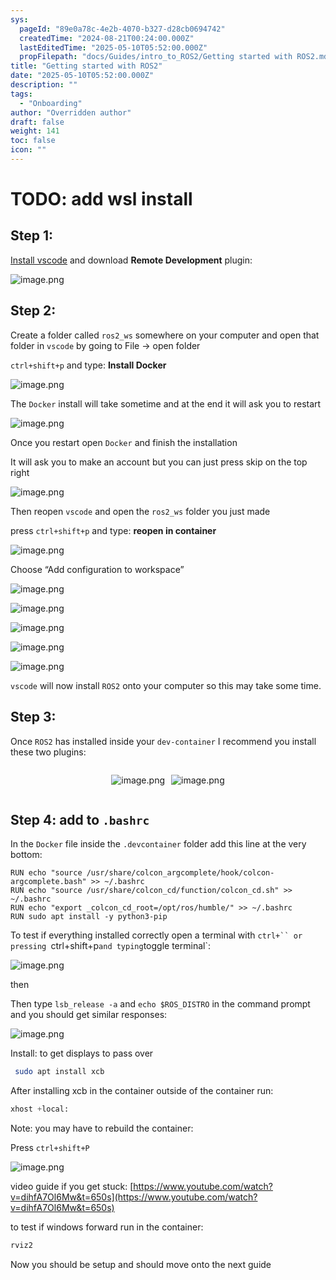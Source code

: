 ```yaml
---
sys:
  pageId: "89e0a78c-4e2b-4070-b327-d28cb0694742"
  createdTime: "2024-08-21T00:24:00.000Z"
  lastEditedTime: "2025-05-10T05:52:00.000Z"
  propFilepath: "docs/Guides/intro_to_ROS2/Getting started with ROS2.md"
title: "Getting started with ROS2"
date: "2025-05-10T05:52:00.000Z"
description: ""
tags:
  - "Onboarding"
author: "Overridden author"
draft: false
weight: 141
toc: false
icon: ""
---
```


# TODO: add wsl install

## Step 1:

[Install vscode](https://code.visualstudio.com/download) and download **Remote Development** plugin:

![image.png](https://prod-files-secure.s3.us-west-2.amazonaws.com/d518164a-d88e-44d1-a4ee-3adb3bd8bce0/efb52993-1881-4a40-b95e-6f020334f022/image.png?X-Amz-Algorithm=AWS4-HMAC-SHA256&X-Amz-Content-Sha256=UNSIGNED-PAYLOAD&X-Amz-Credential=ASIAZI2LB4662SDAC332%2F20250720%2Fus-west-2%2Fs3%2Faws4_request&X-Amz-Date=20250720T132320Z&X-Amz-Expires=3600&X-Amz-Security-Token=IQoJb3JpZ2luX2VjEKX%2F%2F%2F%2F%2F%2F%2F%2F%2F%2FwEaCXVzLXdlc3QtMiJIMEYCIQCFwXc6mxLYQDqNWLtDe%2F40yYzUJaZgwTHBEjyu7FGMAwIhANWiTnXBIN3aMz1vDjrdui3BvZw0OOu8pp0BUb0xlKWpKogECL7%2F%2F%2F%2F%2F%2F%2F%2F%2F%2FwEQABoMNjM3NDIzMTgzODA1IgyegqVOuEva%2FlKugEkq3ANPdtsHXpgBBWILD%2BZMzt5CR%2BRx7XaRisAuXsk19lSZXUZteI9QhRD1TXV1C770MLmQI4fZa8bj%2FdIXAwlDT%2BYHV%2BQA4Scfuh9gMTI25xWP3NMsj3bjbIQT7ZaX1RodkELtLppLfErmLCeDWbjQk37BAOn7h2eCHGLJXCbR%2BeHCkokppIR4xAZLvhYTuK4pamZqJqmlipLHj3SjI6cf4461DiU%2FckBgj3oNFi1B0GX7sDVQjp61e8%2BbI8VqZz7HcA2IK7RMB6QDlLH7P6uyeCw0QV4eEDjdEoEteKhL03iEO%2BW8lpojkqZ3yZ6DmVXp20FxBYZTYSwY%2Bo3ox7tuBZdM3Ct5%2B2VFgmfNgMAfSR3mM%2BMNQKjZKsY2BpatPFYdPjbB5w1M7HnyGxg54g05KoMjz7jrebo1iAdpS4rXA1Fc0jeirr%2B4QoBDCyCSH8mZEWameMhICe%2ByYS%2FqPn00HSMFaiPE84m6GtEhXvs2Mbu3FFgELVOTYEPaVLCNqMIdwnRJ1qom%2BB17Wjp0WEfRwzxMeXhn1tZiIFL7jpuOFWfxROiGQSrVdS29WwT04w3LVIIC9T1dGxho2hZLd2uZ9LIWS4DhUoq%2BIM98EzKZiGYJLubRbAlV8kuDctvdGDCz1PPDBjqkAY8KV8PkY2G6ol1E7%2FQ6XHINMxPk45amedNRTzx56RVo80cMhgv7dcEEFJbVwadWPCF6est30ChgaK77Pi5REtZTGB%2BU4Sn1pU6t9CXInWxYEtzwaZJzDg48nKSooBXbHIBF7hojn%2FffSnX%2FcuAqomdZet%2B5vUiQRMAzP7Ef9j2CyHHXHzbqn8DPAEBrIqXwClmidHVJfVpeTyWZjJI%2BKCwNTWyi&X-Amz-Signature=0b78c83cf6367d2ceeb5a57774fd8048586ccd874d20d73b25308b04a542785c&X-Amz-SignedHeaders=host&x-amz-checksum-mode=ENABLED&x-id=GetObject)

## Step 2:

Create a folder called `ros2_ws` somewhere on your computer and open that folder in `vscode` by going to File → open folder 

`ctrl+shift+p` and type: **Install Docker**

![image.png](https://prod-files-secure.s3.us-west-2.amazonaws.com/d518164a-d88e-44d1-a4ee-3adb3bd8bce0/2269dc0e-1cd5-47ff-bceb-c04ad9b2eab0/image.png?X-Amz-Algorithm=AWS4-HMAC-SHA256&X-Amz-Content-Sha256=UNSIGNED-PAYLOAD&X-Amz-Credential=ASIAZI2LB4662SDAC332%2F20250720%2Fus-west-2%2Fs3%2Faws4_request&X-Amz-Date=20250720T132320Z&X-Amz-Expires=3600&X-Amz-Security-Token=IQoJb3JpZ2luX2VjEKX%2F%2F%2F%2F%2F%2F%2F%2F%2F%2FwEaCXVzLXdlc3QtMiJIMEYCIQCFwXc6mxLYQDqNWLtDe%2F40yYzUJaZgwTHBEjyu7FGMAwIhANWiTnXBIN3aMz1vDjrdui3BvZw0OOu8pp0BUb0xlKWpKogECL7%2F%2F%2F%2F%2F%2F%2F%2F%2F%2FwEQABoMNjM3NDIzMTgzODA1IgyegqVOuEva%2FlKugEkq3ANPdtsHXpgBBWILD%2BZMzt5CR%2BRx7XaRisAuXsk19lSZXUZteI9QhRD1TXV1C770MLmQI4fZa8bj%2FdIXAwlDT%2BYHV%2BQA4Scfuh9gMTI25xWP3NMsj3bjbIQT7ZaX1RodkELtLppLfErmLCeDWbjQk37BAOn7h2eCHGLJXCbR%2BeHCkokppIR4xAZLvhYTuK4pamZqJqmlipLHj3SjI6cf4461DiU%2FckBgj3oNFi1B0GX7sDVQjp61e8%2BbI8VqZz7HcA2IK7RMB6QDlLH7P6uyeCw0QV4eEDjdEoEteKhL03iEO%2BW8lpojkqZ3yZ6DmVXp20FxBYZTYSwY%2Bo3ox7tuBZdM3Ct5%2B2VFgmfNgMAfSR3mM%2BMNQKjZKsY2BpatPFYdPjbB5w1M7HnyGxg54g05KoMjz7jrebo1iAdpS4rXA1Fc0jeirr%2B4QoBDCyCSH8mZEWameMhICe%2ByYS%2FqPn00HSMFaiPE84m6GtEhXvs2Mbu3FFgELVOTYEPaVLCNqMIdwnRJ1qom%2BB17Wjp0WEfRwzxMeXhn1tZiIFL7jpuOFWfxROiGQSrVdS29WwT04w3LVIIC9T1dGxho2hZLd2uZ9LIWS4DhUoq%2BIM98EzKZiGYJLubRbAlV8kuDctvdGDCz1PPDBjqkAY8KV8PkY2G6ol1E7%2FQ6XHINMxPk45amedNRTzx56RVo80cMhgv7dcEEFJbVwadWPCF6est30ChgaK77Pi5REtZTGB%2BU4Sn1pU6t9CXInWxYEtzwaZJzDg48nKSooBXbHIBF7hojn%2FffSnX%2FcuAqomdZet%2B5vUiQRMAzP7Ef9j2CyHHXHzbqn8DPAEBrIqXwClmidHVJfVpeTyWZjJI%2BKCwNTWyi&X-Amz-Signature=a37439afbdbc6bfe7b283dfcc7e26cc920233e8c2a3831737de1cdf62b68e4d0&X-Amz-SignedHeaders=host&x-amz-checksum-mode=ENABLED&x-id=GetObject)

The `Docker` install will take sometime and at the end it will ask you to restart

![image.png](https://prod-files-secure.s3.us-west-2.amazonaws.com/d518164a-d88e-44d1-a4ee-3adb3bd8bce0/ed233f78-be33-4b1f-b89c-9c346c0e961e/image.png?X-Amz-Algorithm=AWS4-HMAC-SHA256&X-Amz-Content-Sha256=UNSIGNED-PAYLOAD&X-Amz-Credential=ASIAZI2LB4662SDAC332%2F20250720%2Fus-west-2%2Fs3%2Faws4_request&X-Amz-Date=20250720T132320Z&X-Amz-Expires=3600&X-Amz-Security-Token=IQoJb3JpZ2luX2VjEKX%2F%2F%2F%2F%2F%2F%2F%2F%2F%2FwEaCXVzLXdlc3QtMiJIMEYCIQCFwXc6mxLYQDqNWLtDe%2F40yYzUJaZgwTHBEjyu7FGMAwIhANWiTnXBIN3aMz1vDjrdui3BvZw0OOu8pp0BUb0xlKWpKogECL7%2F%2F%2F%2F%2F%2F%2F%2F%2F%2FwEQABoMNjM3NDIzMTgzODA1IgyegqVOuEva%2FlKugEkq3ANPdtsHXpgBBWILD%2BZMzt5CR%2BRx7XaRisAuXsk19lSZXUZteI9QhRD1TXV1C770MLmQI4fZa8bj%2FdIXAwlDT%2BYHV%2BQA4Scfuh9gMTI25xWP3NMsj3bjbIQT7ZaX1RodkELtLppLfErmLCeDWbjQk37BAOn7h2eCHGLJXCbR%2BeHCkokppIR4xAZLvhYTuK4pamZqJqmlipLHj3SjI6cf4461DiU%2FckBgj3oNFi1B0GX7sDVQjp61e8%2BbI8VqZz7HcA2IK7RMB6QDlLH7P6uyeCw0QV4eEDjdEoEteKhL03iEO%2BW8lpojkqZ3yZ6DmVXp20FxBYZTYSwY%2Bo3ox7tuBZdM3Ct5%2B2VFgmfNgMAfSR3mM%2BMNQKjZKsY2BpatPFYdPjbB5w1M7HnyGxg54g05KoMjz7jrebo1iAdpS4rXA1Fc0jeirr%2B4QoBDCyCSH8mZEWameMhICe%2ByYS%2FqPn00HSMFaiPE84m6GtEhXvs2Mbu3FFgELVOTYEPaVLCNqMIdwnRJ1qom%2BB17Wjp0WEfRwzxMeXhn1tZiIFL7jpuOFWfxROiGQSrVdS29WwT04w3LVIIC9T1dGxho2hZLd2uZ9LIWS4DhUoq%2BIM98EzKZiGYJLubRbAlV8kuDctvdGDCz1PPDBjqkAY8KV8PkY2G6ol1E7%2FQ6XHINMxPk45amedNRTzx56RVo80cMhgv7dcEEFJbVwadWPCF6est30ChgaK77Pi5REtZTGB%2BU4Sn1pU6t9CXInWxYEtzwaZJzDg48nKSooBXbHIBF7hojn%2FffSnX%2FcuAqomdZet%2B5vUiQRMAzP7Ef9j2CyHHXHzbqn8DPAEBrIqXwClmidHVJfVpeTyWZjJI%2BKCwNTWyi&X-Amz-Signature=7290b0dd1a1e54cccb3b3ab0d4ab26f31bca3428329480334f1cfbc7836f732e&X-Amz-SignedHeaders=host&x-amz-checksum-mode=ENABLED&x-id=GetObject)

Once you restart open `Docker` and finish the installation

It will ask you to make an account but you can just press skip on the top right

![image.png](https://prod-files-secure.s3.us-west-2.amazonaws.com/d518164a-d88e-44d1-a4ee-3adb3bd8bce0/21010ad9-1659-4fd9-9f59-9932a09b2a3d/image.png?X-Amz-Algorithm=AWS4-HMAC-SHA256&X-Amz-Content-Sha256=UNSIGNED-PAYLOAD&X-Amz-Credential=ASIAZI2LB4662SDAC332%2F20250720%2Fus-west-2%2Fs3%2Faws4_request&X-Amz-Date=20250720T132320Z&X-Amz-Expires=3600&X-Amz-Security-Token=IQoJb3JpZ2luX2VjEKX%2F%2F%2F%2F%2F%2F%2F%2F%2F%2FwEaCXVzLXdlc3QtMiJIMEYCIQCFwXc6mxLYQDqNWLtDe%2F40yYzUJaZgwTHBEjyu7FGMAwIhANWiTnXBIN3aMz1vDjrdui3BvZw0OOu8pp0BUb0xlKWpKogECL7%2F%2F%2F%2F%2F%2F%2F%2F%2F%2FwEQABoMNjM3NDIzMTgzODA1IgyegqVOuEva%2FlKugEkq3ANPdtsHXpgBBWILD%2BZMzt5CR%2BRx7XaRisAuXsk19lSZXUZteI9QhRD1TXV1C770MLmQI4fZa8bj%2FdIXAwlDT%2BYHV%2BQA4Scfuh9gMTI25xWP3NMsj3bjbIQT7ZaX1RodkELtLppLfErmLCeDWbjQk37BAOn7h2eCHGLJXCbR%2BeHCkokppIR4xAZLvhYTuK4pamZqJqmlipLHj3SjI6cf4461DiU%2FckBgj3oNFi1B0GX7sDVQjp61e8%2BbI8VqZz7HcA2IK7RMB6QDlLH7P6uyeCw0QV4eEDjdEoEteKhL03iEO%2BW8lpojkqZ3yZ6DmVXp20FxBYZTYSwY%2Bo3ox7tuBZdM3Ct5%2B2VFgmfNgMAfSR3mM%2BMNQKjZKsY2BpatPFYdPjbB5w1M7HnyGxg54g05KoMjz7jrebo1iAdpS4rXA1Fc0jeirr%2B4QoBDCyCSH8mZEWameMhICe%2ByYS%2FqPn00HSMFaiPE84m6GtEhXvs2Mbu3FFgELVOTYEPaVLCNqMIdwnRJ1qom%2BB17Wjp0WEfRwzxMeXhn1tZiIFL7jpuOFWfxROiGQSrVdS29WwT04w3LVIIC9T1dGxho2hZLd2uZ9LIWS4DhUoq%2BIM98EzKZiGYJLubRbAlV8kuDctvdGDCz1PPDBjqkAY8KV8PkY2G6ol1E7%2FQ6XHINMxPk45amedNRTzx56RVo80cMhgv7dcEEFJbVwadWPCF6est30ChgaK77Pi5REtZTGB%2BU4Sn1pU6t9CXInWxYEtzwaZJzDg48nKSooBXbHIBF7hojn%2FffSnX%2FcuAqomdZet%2B5vUiQRMAzP7Ef9j2CyHHXHzbqn8DPAEBrIqXwClmidHVJfVpeTyWZjJI%2BKCwNTWyi&X-Amz-Signature=4eb257f8b2c9a91a1de4b99401d5f545edba8fce60c036dc2a93d39fc64846bc&X-Amz-SignedHeaders=host&x-amz-checksum-mode=ENABLED&x-id=GetObject)

Then reopen `vscode` and open the `ros2_ws` folder you just made

press `ctrl+shift+p` and type: **reopen in container**

![image.png](https://prod-files-secure.s3.us-west-2.amazonaws.com/d518164a-d88e-44d1-a4ee-3adb3bd8bce0/4e93b8c2-41ad-488c-8095-c74205196118/image.png?X-Amz-Algorithm=AWS4-HMAC-SHA256&X-Amz-Content-Sha256=UNSIGNED-PAYLOAD&X-Amz-Credential=ASIAZI2LB4662SDAC332%2F20250720%2Fus-west-2%2Fs3%2Faws4_request&X-Amz-Date=20250720T132320Z&X-Amz-Expires=3600&X-Amz-Security-Token=IQoJb3JpZ2luX2VjEKX%2F%2F%2F%2F%2F%2F%2F%2F%2F%2FwEaCXVzLXdlc3QtMiJIMEYCIQCFwXc6mxLYQDqNWLtDe%2F40yYzUJaZgwTHBEjyu7FGMAwIhANWiTnXBIN3aMz1vDjrdui3BvZw0OOu8pp0BUb0xlKWpKogECL7%2F%2F%2F%2F%2F%2F%2F%2F%2F%2FwEQABoMNjM3NDIzMTgzODA1IgyegqVOuEva%2FlKugEkq3ANPdtsHXpgBBWILD%2BZMzt5CR%2BRx7XaRisAuXsk19lSZXUZteI9QhRD1TXV1C770MLmQI4fZa8bj%2FdIXAwlDT%2BYHV%2BQA4Scfuh9gMTI25xWP3NMsj3bjbIQT7ZaX1RodkELtLppLfErmLCeDWbjQk37BAOn7h2eCHGLJXCbR%2BeHCkokppIR4xAZLvhYTuK4pamZqJqmlipLHj3SjI6cf4461DiU%2FckBgj3oNFi1B0GX7sDVQjp61e8%2BbI8VqZz7HcA2IK7RMB6QDlLH7P6uyeCw0QV4eEDjdEoEteKhL03iEO%2BW8lpojkqZ3yZ6DmVXp20FxBYZTYSwY%2Bo3ox7tuBZdM3Ct5%2B2VFgmfNgMAfSR3mM%2BMNQKjZKsY2BpatPFYdPjbB5w1M7HnyGxg54g05KoMjz7jrebo1iAdpS4rXA1Fc0jeirr%2B4QoBDCyCSH8mZEWameMhICe%2ByYS%2FqPn00HSMFaiPE84m6GtEhXvs2Mbu3FFgELVOTYEPaVLCNqMIdwnRJ1qom%2BB17Wjp0WEfRwzxMeXhn1tZiIFL7jpuOFWfxROiGQSrVdS29WwT04w3LVIIC9T1dGxho2hZLd2uZ9LIWS4DhUoq%2BIM98EzKZiGYJLubRbAlV8kuDctvdGDCz1PPDBjqkAY8KV8PkY2G6ol1E7%2FQ6XHINMxPk45amedNRTzx56RVo80cMhgv7dcEEFJbVwadWPCF6est30ChgaK77Pi5REtZTGB%2BU4Sn1pU6t9CXInWxYEtzwaZJzDg48nKSooBXbHIBF7hojn%2FffSnX%2FcuAqomdZet%2B5vUiQRMAzP7Ef9j2CyHHXHzbqn8DPAEBrIqXwClmidHVJfVpeTyWZjJI%2BKCwNTWyi&X-Amz-Signature=3ad94e7525377c946f5d41c5e52053768a84eb379a46e4877d18f31ddb3fc397&X-Amz-SignedHeaders=host&x-amz-checksum-mode=ENABLED&x-id=GetObject)

Choose “Add configuration to workspace”

![image.png](https://prod-files-secure.s3.us-west-2.amazonaws.com/d518164a-d88e-44d1-a4ee-3adb3bd8bce0/9560b282-5060-4989-ba37-97e7b2c22476/image.png?X-Amz-Algorithm=AWS4-HMAC-SHA256&X-Amz-Content-Sha256=UNSIGNED-PAYLOAD&X-Amz-Credential=ASIAZI2LB4662SDAC332%2F20250720%2Fus-west-2%2Fs3%2Faws4_request&X-Amz-Date=20250720T132320Z&X-Amz-Expires=3600&X-Amz-Security-Token=IQoJb3JpZ2luX2VjEKX%2F%2F%2F%2F%2F%2F%2F%2F%2F%2FwEaCXVzLXdlc3QtMiJIMEYCIQCFwXc6mxLYQDqNWLtDe%2F40yYzUJaZgwTHBEjyu7FGMAwIhANWiTnXBIN3aMz1vDjrdui3BvZw0OOu8pp0BUb0xlKWpKogECL7%2F%2F%2F%2F%2F%2F%2F%2F%2F%2FwEQABoMNjM3NDIzMTgzODA1IgyegqVOuEva%2FlKugEkq3ANPdtsHXpgBBWILD%2BZMzt5CR%2BRx7XaRisAuXsk19lSZXUZteI9QhRD1TXV1C770MLmQI4fZa8bj%2FdIXAwlDT%2BYHV%2BQA4Scfuh9gMTI25xWP3NMsj3bjbIQT7ZaX1RodkELtLppLfErmLCeDWbjQk37BAOn7h2eCHGLJXCbR%2BeHCkokppIR4xAZLvhYTuK4pamZqJqmlipLHj3SjI6cf4461DiU%2FckBgj3oNFi1B0GX7sDVQjp61e8%2BbI8VqZz7HcA2IK7RMB6QDlLH7P6uyeCw0QV4eEDjdEoEteKhL03iEO%2BW8lpojkqZ3yZ6DmVXp20FxBYZTYSwY%2Bo3ox7tuBZdM3Ct5%2B2VFgmfNgMAfSR3mM%2BMNQKjZKsY2BpatPFYdPjbB5w1M7HnyGxg54g05KoMjz7jrebo1iAdpS4rXA1Fc0jeirr%2B4QoBDCyCSH8mZEWameMhICe%2ByYS%2FqPn00HSMFaiPE84m6GtEhXvs2Mbu3FFgELVOTYEPaVLCNqMIdwnRJ1qom%2BB17Wjp0WEfRwzxMeXhn1tZiIFL7jpuOFWfxROiGQSrVdS29WwT04w3LVIIC9T1dGxho2hZLd2uZ9LIWS4DhUoq%2BIM98EzKZiGYJLubRbAlV8kuDctvdGDCz1PPDBjqkAY8KV8PkY2G6ol1E7%2FQ6XHINMxPk45amedNRTzx56RVo80cMhgv7dcEEFJbVwadWPCF6est30ChgaK77Pi5REtZTGB%2BU4Sn1pU6t9CXInWxYEtzwaZJzDg48nKSooBXbHIBF7hojn%2FffSnX%2FcuAqomdZet%2B5vUiQRMAzP7Ef9j2CyHHXHzbqn8DPAEBrIqXwClmidHVJfVpeTyWZjJI%2BKCwNTWyi&X-Amz-Signature=1678681df9f2f8443292527e604358d8fca9d40da819cf5ad9b4ac6afb97660a&X-Amz-SignedHeaders=host&x-amz-checksum-mode=ENABLED&x-id=GetObject)

![image.png](https://prod-files-secure.s3.us-west-2.amazonaws.com/d518164a-d88e-44d1-a4ee-3adb3bd8bce0/2ee63f81-886b-48e8-a553-dc6e5eac99e4/image.png?X-Amz-Algorithm=AWS4-HMAC-SHA256&X-Amz-Content-Sha256=UNSIGNED-PAYLOAD&X-Amz-Credential=ASIAZI2LB4662SDAC332%2F20250720%2Fus-west-2%2Fs3%2Faws4_request&X-Amz-Date=20250720T132320Z&X-Amz-Expires=3600&X-Amz-Security-Token=IQoJb3JpZ2luX2VjEKX%2F%2F%2F%2F%2F%2F%2F%2F%2F%2FwEaCXVzLXdlc3QtMiJIMEYCIQCFwXc6mxLYQDqNWLtDe%2F40yYzUJaZgwTHBEjyu7FGMAwIhANWiTnXBIN3aMz1vDjrdui3BvZw0OOu8pp0BUb0xlKWpKogECL7%2F%2F%2F%2F%2F%2F%2F%2F%2F%2FwEQABoMNjM3NDIzMTgzODA1IgyegqVOuEva%2FlKugEkq3ANPdtsHXpgBBWILD%2BZMzt5CR%2BRx7XaRisAuXsk19lSZXUZteI9QhRD1TXV1C770MLmQI4fZa8bj%2FdIXAwlDT%2BYHV%2BQA4Scfuh9gMTI25xWP3NMsj3bjbIQT7ZaX1RodkELtLppLfErmLCeDWbjQk37BAOn7h2eCHGLJXCbR%2BeHCkokppIR4xAZLvhYTuK4pamZqJqmlipLHj3SjI6cf4461DiU%2FckBgj3oNFi1B0GX7sDVQjp61e8%2BbI8VqZz7HcA2IK7RMB6QDlLH7P6uyeCw0QV4eEDjdEoEteKhL03iEO%2BW8lpojkqZ3yZ6DmVXp20FxBYZTYSwY%2Bo3ox7tuBZdM3Ct5%2B2VFgmfNgMAfSR3mM%2BMNQKjZKsY2BpatPFYdPjbB5w1M7HnyGxg54g05KoMjz7jrebo1iAdpS4rXA1Fc0jeirr%2B4QoBDCyCSH8mZEWameMhICe%2ByYS%2FqPn00HSMFaiPE84m6GtEhXvs2Mbu3FFgELVOTYEPaVLCNqMIdwnRJ1qom%2BB17Wjp0WEfRwzxMeXhn1tZiIFL7jpuOFWfxROiGQSrVdS29WwT04w3LVIIC9T1dGxho2hZLd2uZ9LIWS4DhUoq%2BIM98EzKZiGYJLubRbAlV8kuDctvdGDCz1PPDBjqkAY8KV8PkY2G6ol1E7%2FQ6XHINMxPk45amedNRTzx56RVo80cMhgv7dcEEFJbVwadWPCF6est30ChgaK77Pi5REtZTGB%2BU4Sn1pU6t9CXInWxYEtzwaZJzDg48nKSooBXbHIBF7hojn%2FffSnX%2FcuAqomdZet%2B5vUiQRMAzP7Ef9j2CyHHXHzbqn8DPAEBrIqXwClmidHVJfVpeTyWZjJI%2BKCwNTWyi&X-Amz-Signature=6ecf1fcc9f6e2fb5b3b926e9d7bb8628ad15ad1e5b5ae4aec4d718cdf090cd76&X-Amz-SignedHeaders=host&x-amz-checksum-mode=ENABLED&x-id=GetObject)

![image.png](https://prod-files-secure.s3.us-west-2.amazonaws.com/d518164a-d88e-44d1-a4ee-3adb3bd8bce0/ae1580b2-b048-407e-aed9-b584224a7a04/image.png?X-Amz-Algorithm=AWS4-HMAC-SHA256&X-Amz-Content-Sha256=UNSIGNED-PAYLOAD&X-Amz-Credential=ASIAZI2LB4662SDAC332%2F20250720%2Fus-west-2%2Fs3%2Faws4_request&X-Amz-Date=20250720T132320Z&X-Amz-Expires=3600&X-Amz-Security-Token=IQoJb3JpZ2luX2VjEKX%2F%2F%2F%2F%2F%2F%2F%2F%2F%2FwEaCXVzLXdlc3QtMiJIMEYCIQCFwXc6mxLYQDqNWLtDe%2F40yYzUJaZgwTHBEjyu7FGMAwIhANWiTnXBIN3aMz1vDjrdui3BvZw0OOu8pp0BUb0xlKWpKogECL7%2F%2F%2F%2F%2F%2F%2F%2F%2F%2FwEQABoMNjM3NDIzMTgzODA1IgyegqVOuEva%2FlKugEkq3ANPdtsHXpgBBWILD%2BZMzt5CR%2BRx7XaRisAuXsk19lSZXUZteI9QhRD1TXV1C770MLmQI4fZa8bj%2FdIXAwlDT%2BYHV%2BQA4Scfuh9gMTI25xWP3NMsj3bjbIQT7ZaX1RodkELtLppLfErmLCeDWbjQk37BAOn7h2eCHGLJXCbR%2BeHCkokppIR4xAZLvhYTuK4pamZqJqmlipLHj3SjI6cf4461DiU%2FckBgj3oNFi1B0GX7sDVQjp61e8%2BbI8VqZz7HcA2IK7RMB6QDlLH7P6uyeCw0QV4eEDjdEoEteKhL03iEO%2BW8lpojkqZ3yZ6DmVXp20FxBYZTYSwY%2Bo3ox7tuBZdM3Ct5%2B2VFgmfNgMAfSR3mM%2BMNQKjZKsY2BpatPFYdPjbB5w1M7HnyGxg54g05KoMjz7jrebo1iAdpS4rXA1Fc0jeirr%2B4QoBDCyCSH8mZEWameMhICe%2ByYS%2FqPn00HSMFaiPE84m6GtEhXvs2Mbu3FFgELVOTYEPaVLCNqMIdwnRJ1qom%2BB17Wjp0WEfRwzxMeXhn1tZiIFL7jpuOFWfxROiGQSrVdS29WwT04w3LVIIC9T1dGxho2hZLd2uZ9LIWS4DhUoq%2BIM98EzKZiGYJLubRbAlV8kuDctvdGDCz1PPDBjqkAY8KV8PkY2G6ol1E7%2FQ6XHINMxPk45amedNRTzx56RVo80cMhgv7dcEEFJbVwadWPCF6est30ChgaK77Pi5REtZTGB%2BU4Sn1pU6t9CXInWxYEtzwaZJzDg48nKSooBXbHIBF7hojn%2FffSnX%2FcuAqomdZet%2B5vUiQRMAzP7Ef9j2CyHHXHzbqn8DPAEBrIqXwClmidHVJfVpeTyWZjJI%2BKCwNTWyi&X-Amz-Signature=361ffd8a324f561319b07ef46a11b622ce6f29e604b14a12d73ba2533740fcec&X-Amz-SignedHeaders=host&x-amz-checksum-mode=ENABLED&x-id=GetObject)

![image.png](https://prod-files-secure.s3.us-west-2.amazonaws.com/d518164a-d88e-44d1-a4ee-3adb3bd8bce0/53255b28-f75e-430f-b9e3-c0ac8577e42b/image.png?X-Amz-Algorithm=AWS4-HMAC-SHA256&X-Amz-Content-Sha256=UNSIGNED-PAYLOAD&X-Amz-Credential=ASIAZI2LB4662SDAC332%2F20250720%2Fus-west-2%2Fs3%2Faws4_request&X-Amz-Date=20250720T132320Z&X-Amz-Expires=3600&X-Amz-Security-Token=IQoJb3JpZ2luX2VjEKX%2F%2F%2F%2F%2F%2F%2F%2F%2F%2FwEaCXVzLXdlc3QtMiJIMEYCIQCFwXc6mxLYQDqNWLtDe%2F40yYzUJaZgwTHBEjyu7FGMAwIhANWiTnXBIN3aMz1vDjrdui3BvZw0OOu8pp0BUb0xlKWpKogECL7%2F%2F%2F%2F%2F%2F%2F%2F%2F%2FwEQABoMNjM3NDIzMTgzODA1IgyegqVOuEva%2FlKugEkq3ANPdtsHXpgBBWILD%2BZMzt5CR%2BRx7XaRisAuXsk19lSZXUZteI9QhRD1TXV1C770MLmQI4fZa8bj%2FdIXAwlDT%2BYHV%2BQA4Scfuh9gMTI25xWP3NMsj3bjbIQT7ZaX1RodkELtLppLfErmLCeDWbjQk37BAOn7h2eCHGLJXCbR%2BeHCkokppIR4xAZLvhYTuK4pamZqJqmlipLHj3SjI6cf4461DiU%2FckBgj3oNFi1B0GX7sDVQjp61e8%2BbI8VqZz7HcA2IK7RMB6QDlLH7P6uyeCw0QV4eEDjdEoEteKhL03iEO%2BW8lpojkqZ3yZ6DmVXp20FxBYZTYSwY%2Bo3ox7tuBZdM3Ct5%2B2VFgmfNgMAfSR3mM%2BMNQKjZKsY2BpatPFYdPjbB5w1M7HnyGxg54g05KoMjz7jrebo1iAdpS4rXA1Fc0jeirr%2B4QoBDCyCSH8mZEWameMhICe%2ByYS%2FqPn00HSMFaiPE84m6GtEhXvs2Mbu3FFgELVOTYEPaVLCNqMIdwnRJ1qom%2BB17Wjp0WEfRwzxMeXhn1tZiIFL7jpuOFWfxROiGQSrVdS29WwT04w3LVIIC9T1dGxho2hZLd2uZ9LIWS4DhUoq%2BIM98EzKZiGYJLubRbAlV8kuDctvdGDCz1PPDBjqkAY8KV8PkY2G6ol1E7%2FQ6XHINMxPk45amedNRTzx56RVo80cMhgv7dcEEFJbVwadWPCF6est30ChgaK77Pi5REtZTGB%2BU4Sn1pU6t9CXInWxYEtzwaZJzDg48nKSooBXbHIBF7hojn%2FffSnX%2FcuAqomdZet%2B5vUiQRMAzP7Ef9j2CyHHXHzbqn8DPAEBrIqXwClmidHVJfVpeTyWZjJI%2BKCwNTWyi&X-Amz-Signature=f59bdc36e144322c276eb1e172a39f42565f798741c9a9c412856293220b87a5&X-Amz-SignedHeaders=host&x-amz-checksum-mode=ENABLED&x-id=GetObject)

![image.png](https://prod-files-secure.s3.us-west-2.amazonaws.com/d518164a-d88e-44d1-a4ee-3adb3bd8bce0/7c562767-5af9-4ffb-97d1-327bcdf4ee00/image.png?X-Amz-Algorithm=AWS4-HMAC-SHA256&X-Amz-Content-Sha256=UNSIGNED-PAYLOAD&X-Amz-Credential=ASIAZI2LB4662SDAC332%2F20250720%2Fus-west-2%2Fs3%2Faws4_request&X-Amz-Date=20250720T132320Z&X-Amz-Expires=3600&X-Amz-Security-Token=IQoJb3JpZ2luX2VjEKX%2F%2F%2F%2F%2F%2F%2F%2F%2F%2FwEaCXVzLXdlc3QtMiJIMEYCIQCFwXc6mxLYQDqNWLtDe%2F40yYzUJaZgwTHBEjyu7FGMAwIhANWiTnXBIN3aMz1vDjrdui3BvZw0OOu8pp0BUb0xlKWpKogECL7%2F%2F%2F%2F%2F%2F%2F%2F%2F%2FwEQABoMNjM3NDIzMTgzODA1IgyegqVOuEva%2FlKugEkq3ANPdtsHXpgBBWILD%2BZMzt5CR%2BRx7XaRisAuXsk19lSZXUZteI9QhRD1TXV1C770MLmQI4fZa8bj%2FdIXAwlDT%2BYHV%2BQA4Scfuh9gMTI25xWP3NMsj3bjbIQT7ZaX1RodkELtLppLfErmLCeDWbjQk37BAOn7h2eCHGLJXCbR%2BeHCkokppIR4xAZLvhYTuK4pamZqJqmlipLHj3SjI6cf4461DiU%2FckBgj3oNFi1B0GX7sDVQjp61e8%2BbI8VqZz7HcA2IK7RMB6QDlLH7P6uyeCw0QV4eEDjdEoEteKhL03iEO%2BW8lpojkqZ3yZ6DmVXp20FxBYZTYSwY%2Bo3ox7tuBZdM3Ct5%2B2VFgmfNgMAfSR3mM%2BMNQKjZKsY2BpatPFYdPjbB5w1M7HnyGxg54g05KoMjz7jrebo1iAdpS4rXA1Fc0jeirr%2B4QoBDCyCSH8mZEWameMhICe%2ByYS%2FqPn00HSMFaiPE84m6GtEhXvs2Mbu3FFgELVOTYEPaVLCNqMIdwnRJ1qom%2BB17Wjp0WEfRwzxMeXhn1tZiIFL7jpuOFWfxROiGQSrVdS29WwT04w3LVIIC9T1dGxho2hZLd2uZ9LIWS4DhUoq%2BIM98EzKZiGYJLubRbAlV8kuDctvdGDCz1PPDBjqkAY8KV8PkY2G6ol1E7%2FQ6XHINMxPk45amedNRTzx56RVo80cMhgv7dcEEFJbVwadWPCF6est30ChgaK77Pi5REtZTGB%2BU4Sn1pU6t9CXInWxYEtzwaZJzDg48nKSooBXbHIBF7hojn%2FffSnX%2FcuAqomdZet%2B5vUiQRMAzP7Ef9j2CyHHXHzbqn8DPAEBrIqXwClmidHVJfVpeTyWZjJI%2BKCwNTWyi&X-Amz-Signature=592843e6052c00fa02b9b7b3acddbbf7e9f48d330018b540633dca64b9e91997&X-Amz-SignedHeaders=host&x-amz-checksum-mode=ENABLED&x-id=GetObject)

`vscode` will now install `ROS2` onto your computer so this may take some time.

## Step 3:

Once `ROS2` has installed inside your `dev-container` I recommend you install these two plugins:

<div style="display: flex;flex-direction: row; column-gap:10px; max-width: 630px;justify-content: center;">
<div>

![image.png](https://prod-files-secure.s3.us-west-2.amazonaws.com/d518164a-d88e-44d1-a4ee-3adb3bd8bce0/3fc3d550-5a54-4ba1-ba6b-faa01cdb7369/image.png?X-Amz-Algorithm=AWS4-HMAC-SHA256&X-Amz-Content-Sha256=UNSIGNED-PAYLOAD&X-Amz-Credential=ASIAZI2LB466RLY27VIX%2F20250720%2Fus-west-2%2Fs3%2Faws4_request&X-Amz-Date=20250720T132321Z&X-Amz-Expires=3600&X-Amz-Security-Token=IQoJb3JpZ2luX2VjEKX%2F%2F%2F%2F%2F%2F%2F%2F%2F%2FwEaCXVzLXdlc3QtMiJGMEQCIGJ8cqGwKy1K919%2Bx85ooaz0gaxD38WFE%2B92LOHR2nl0AiAbccOUjbo3tWeulVPmvegDo%2FC59V%2FN4bQ4tejUAfLKeyqIBAi%2B%2F%2F%2F%2F%2F%2F%2F%2F%2F%2F8BEAAaDDYzNzQyMzE4MzgwNSIMnCVOuBL8729kuGqCKtwD8c7khFFfQ1oE0KQ8KC9VGXmXi9mVdhvsAoXrikwMywXapqlQ0GO6MCY%2FdvBLXH%2BDWs2tcVaJrXg5LHIh821pcsQMsAQC68Gd%2Bx%2F3eEG1Ael%2BqsHQZtjUcXpXSuTDGHsI%2Bqlt0YZI8jzhVPFprr4X4FDkR52ujSeSTTcgZISEx3JEoaN9zNzjsutPC5fceM%2FDBTAhW2KSNGDG5T2wJJ%2Bz1US%2BKK6i0dnAXSDbHvbzCxhEjRPI0Zfr1THqdNrIt96Zr4v4quyp9l%2B%2B6ikR%2BkT0%2B1zZKu%2Bhmm9OQouwbzJHy%2B7eKRPPXRF99DYrcTxzFJhPDt8viQVL93qyCu9XSAb6QajA2Qgm6Vjcflb7tYRoQu8Y0TivGPCisyCl6xvz6qp9qkcv4VR%2BoxvhhL0iq9TFbJ4S2Xj1F2zXYF7IclPjOkdpQvMkqH9gs4ddulvBQV6a1HNYzD2DstlT0wB53G6IQPYH4XqbL1Dxq6OaHawVZ3nDtebuowQH51QPnTud%2B6xOJh%2BgRC6XyOaxZ1X1Gj0P%2F0vNt1Yp1jqyWHDLwqYiMpo5pTF86sMXD8i9lisTYyISdrEvqjR7Y6KcT%2B1txVxI0L6Yu5p0faqDLpbkTiDCMME4iy3WhsSi%2Fsi2ifcwkNjzwwY6pgE%2Flj2%2B2Zyhv3gpInKEQ9N7DevBNlcta4Z%2BISDRRUWSIIYlsH5vbNe8aHHCActt3bjQERufgMJqM%2FQPWrPr1fVAMM4L74fDXKOO760djtN1ZF9nBmsEbzA0p%2F2HknGJW8EQuXad7FDwuB1jLIPjJ4WDeQ%2B9u0EsHaekFUOYQPRc8I2ZVa5myioRaz5R8zEeNWDfTCLj5cPNgw0SCwB05haDlq%2BuQ0SP&X-Amz-Signature=d251f4f334c82889b20b6172f060af74441c10f5bfb64b9fd3b889b05d8eedfa&X-Amz-SignedHeaders=host&x-amz-checksum-mode=ENABLED&x-id=GetObject)

</div>
<div>

![image.png](https://prod-files-secure.s3.us-west-2.amazonaws.com/d518164a-d88e-44d1-a4ee-3adb3bd8bce0/d994cc66-13c2-4093-a5a3-f84cf4601a82/image.png?X-Amz-Algorithm=AWS4-HMAC-SHA256&X-Amz-Content-Sha256=UNSIGNED-PAYLOAD&X-Amz-Credential=ASIAZI2LB466QTBBRROE%2F20250720%2Fus-west-2%2Fs3%2Faws4_request&X-Amz-Date=20250720T132321Z&X-Amz-Expires=3600&X-Amz-Security-Token=IQoJb3JpZ2luX2VjEKD%2F%2F%2F%2F%2F%2F%2F%2F%2F%2FwEaCXVzLXdlc3QtMiJGMEQCIFOEd%2BvPDSClCjyhbhtXckL%2FxFpf9vuUpnE4S71aeVirAiABaFmlkxvLfxk73ERuVP1lgMZBMXRWvBZqyMBxP6qgJyqIBAi5%2F%2F%2F%2F%2F%2F%2F%2F%2F%2F8BEAAaDDYzNzQyMzE4MzgwNSIM9SgAuKgCZXBTlt%2FjKtwDpBsR8wIWg2A81aO9wJRiiFZ7YNNcfO3c2B0fXzsfR9b5u7yLclDQxgYSD%2B8jD3kmoEfSxzc8X4F%2B2LMg8CCmXBFDiaQ1KYtIaRFYivdxqEX%2F4TidKR6hfpce2QZQEDeqZ70h2bCW8BnX65cGsJgZionHl4WUMrMClLy5EnWCWyvxE1B0buf5c2c%2Fimybitq1JJNLrtgiQKzlldk3Go3U7gMccVlITmIZq1md2l1LNVGj0orCHX1E225X2ljRZx4aTANIdIYH09pLgZcc6VTdX16wG4DlAWtziObF0qlO5xfhqR8fW3eLrFMqlJhA2zt3Q%2FnD1F00pXiRKINDGK24c49ywat0nM9n%2FHLD%2FRsiNdV%2BJ0A2G51f6LlSyJ0HdAGk0qmxTDeOLGFyjNosPeyxbU710hfIjlKHkYdDjB0M477icI5f1Ho9Sw2yWRjSyOGvquNijNLa40dttbdI1pp%2FeqW3t6mSmgcbIq2JBW7Aq3JWJjcai83vMTsX4VSiWvDwi8eGJH0l20CQT0RLJw1A16BfTFrFbJB5xzAO%2BP77mO7g76b75%2BEDeUEyYa%2FAyrdMfXYdLAxQv3XDg57Bg198q6S6uAuAlrp9MJUA8uSclSNp5JwiVPuEQjWhnK8wybXywwY6pgEcKGAahKHoAdTI542ph0BZzbd%2BMDUvp4rXlDx0ayZTXfxjnfYv7mcfvk9lcZQv6Xzx8WQ7gPdma4m2Vtrcgvjiy1sjLWO51E3NmRGl%2FgTWf8Isa%2Fn4Ka%2FNrCXZ8uDmUW0xYpa4tqm4pV9G99VbFUmSYtQa77vUHft3nHHufA7Sx2qcuznyG4oV%2B61pLs5nCfNu%2BZ5R5gTg7cVygRVmhHUAfgjtdiXk&X-Amz-Signature=41a5cba74e4ad32ddd810f39a12fd7993c219845cdfc25b80434ed647b351825&X-Amz-SignedHeaders=host&x-amz-checksum-mode=ENABLED&x-id=GetObject)

</div>
</div>

## Step 4: add to `.bashrc`

In the `Docker` file inside the `.devcontainer` folder add this line at the very bottom: 

```docker
RUN echo "source /usr/share/colcon_argcomplete/hook/colcon-argcomplete.bash" >> ~/.bashrc
RUN echo "source /usr/share/colcon_cd/function/colcon_cd.sh" >> ~/.bashrc
RUN echo "export _colcon_cd_root=/opt/ros/humble/" >> ~/.bashrc
RUN sudo apt install -y python3-pip 
```

To test if everything installed correctly open a terminal with `ctrl+`` or pressing `ctrl+shift+p` and typing `toggle terminal`:

![image.png](https://prod-files-secure.s3.us-west-2.amazonaws.com/d518164a-d88e-44d1-a4ee-3adb3bd8bce0/6a4943d8-b04e-4c02-9a58-775f3384d1a5/image.png?X-Amz-Algorithm=AWS4-HMAC-SHA256&X-Amz-Content-Sha256=UNSIGNED-PAYLOAD&X-Amz-Credential=ASIAZI2LB4662SDAC332%2F20250720%2Fus-west-2%2Fs3%2Faws4_request&X-Amz-Date=20250720T132320Z&X-Amz-Expires=3600&X-Amz-Security-Token=IQoJb3JpZ2luX2VjEKX%2F%2F%2F%2F%2F%2F%2F%2F%2F%2FwEaCXVzLXdlc3QtMiJIMEYCIQCFwXc6mxLYQDqNWLtDe%2F40yYzUJaZgwTHBEjyu7FGMAwIhANWiTnXBIN3aMz1vDjrdui3BvZw0OOu8pp0BUb0xlKWpKogECL7%2F%2F%2F%2F%2F%2F%2F%2F%2F%2FwEQABoMNjM3NDIzMTgzODA1IgyegqVOuEva%2FlKugEkq3ANPdtsHXpgBBWILD%2BZMzt5CR%2BRx7XaRisAuXsk19lSZXUZteI9QhRD1TXV1C770MLmQI4fZa8bj%2FdIXAwlDT%2BYHV%2BQA4Scfuh9gMTI25xWP3NMsj3bjbIQT7ZaX1RodkELtLppLfErmLCeDWbjQk37BAOn7h2eCHGLJXCbR%2BeHCkokppIR4xAZLvhYTuK4pamZqJqmlipLHj3SjI6cf4461DiU%2FckBgj3oNFi1B0GX7sDVQjp61e8%2BbI8VqZz7HcA2IK7RMB6QDlLH7P6uyeCw0QV4eEDjdEoEteKhL03iEO%2BW8lpojkqZ3yZ6DmVXp20FxBYZTYSwY%2Bo3ox7tuBZdM3Ct5%2B2VFgmfNgMAfSR3mM%2BMNQKjZKsY2BpatPFYdPjbB5w1M7HnyGxg54g05KoMjz7jrebo1iAdpS4rXA1Fc0jeirr%2B4QoBDCyCSH8mZEWameMhICe%2ByYS%2FqPn00HSMFaiPE84m6GtEhXvs2Mbu3FFgELVOTYEPaVLCNqMIdwnRJ1qom%2BB17Wjp0WEfRwzxMeXhn1tZiIFL7jpuOFWfxROiGQSrVdS29WwT04w3LVIIC9T1dGxho2hZLd2uZ9LIWS4DhUoq%2BIM98EzKZiGYJLubRbAlV8kuDctvdGDCz1PPDBjqkAY8KV8PkY2G6ol1E7%2FQ6XHINMxPk45amedNRTzx56RVo80cMhgv7dcEEFJbVwadWPCF6est30ChgaK77Pi5REtZTGB%2BU4Sn1pU6t9CXInWxYEtzwaZJzDg48nKSooBXbHIBF7hojn%2FffSnX%2FcuAqomdZet%2B5vUiQRMAzP7Ef9j2CyHHXHzbqn8DPAEBrIqXwClmidHVJfVpeTyWZjJI%2BKCwNTWyi&X-Amz-Signature=ff38d6a1d2cb867f50b690c668855456edc3d0f24730e8c49ae7765e95e3be43&X-Amz-SignedHeaders=host&x-amz-checksum-mode=ENABLED&x-id=GetObject)

then 

Then type `lsb_release -a` and `echo $ROS_DISTRO` in the command prompt and you should get similar responses:

![image.png](https://prod-files-secure.s3.us-west-2.amazonaws.com/d518164a-d88e-44d1-a4ee-3adb3bd8bce0/3e635dec-a805-4e85-8b9e-d000e5b71a4e/image.png?X-Amz-Algorithm=AWS4-HMAC-SHA256&X-Amz-Content-Sha256=UNSIGNED-PAYLOAD&X-Amz-Credential=ASIAZI2LB4662SDAC332%2F20250720%2Fus-west-2%2Fs3%2Faws4_request&X-Amz-Date=20250720T132320Z&X-Amz-Expires=3600&X-Amz-Security-Token=IQoJb3JpZ2luX2VjEKX%2F%2F%2F%2F%2F%2F%2F%2F%2F%2FwEaCXVzLXdlc3QtMiJIMEYCIQCFwXc6mxLYQDqNWLtDe%2F40yYzUJaZgwTHBEjyu7FGMAwIhANWiTnXBIN3aMz1vDjrdui3BvZw0OOu8pp0BUb0xlKWpKogECL7%2F%2F%2F%2F%2F%2F%2F%2F%2F%2FwEQABoMNjM3NDIzMTgzODA1IgyegqVOuEva%2FlKugEkq3ANPdtsHXpgBBWILD%2BZMzt5CR%2BRx7XaRisAuXsk19lSZXUZteI9QhRD1TXV1C770MLmQI4fZa8bj%2FdIXAwlDT%2BYHV%2BQA4Scfuh9gMTI25xWP3NMsj3bjbIQT7ZaX1RodkELtLppLfErmLCeDWbjQk37BAOn7h2eCHGLJXCbR%2BeHCkokppIR4xAZLvhYTuK4pamZqJqmlipLHj3SjI6cf4461DiU%2FckBgj3oNFi1B0GX7sDVQjp61e8%2BbI8VqZz7HcA2IK7RMB6QDlLH7P6uyeCw0QV4eEDjdEoEteKhL03iEO%2BW8lpojkqZ3yZ6DmVXp20FxBYZTYSwY%2Bo3ox7tuBZdM3Ct5%2B2VFgmfNgMAfSR3mM%2BMNQKjZKsY2BpatPFYdPjbB5w1M7HnyGxg54g05KoMjz7jrebo1iAdpS4rXA1Fc0jeirr%2B4QoBDCyCSH8mZEWameMhICe%2ByYS%2FqPn00HSMFaiPE84m6GtEhXvs2Mbu3FFgELVOTYEPaVLCNqMIdwnRJ1qom%2BB17Wjp0WEfRwzxMeXhn1tZiIFL7jpuOFWfxROiGQSrVdS29WwT04w3LVIIC9T1dGxho2hZLd2uZ9LIWS4DhUoq%2BIM98EzKZiGYJLubRbAlV8kuDctvdGDCz1PPDBjqkAY8KV8PkY2G6ol1E7%2FQ6XHINMxPk45amedNRTzx56RVo80cMhgv7dcEEFJbVwadWPCF6est30ChgaK77Pi5REtZTGB%2BU4Sn1pU6t9CXInWxYEtzwaZJzDg48nKSooBXbHIBF7hojn%2FffSnX%2FcuAqomdZet%2B5vUiQRMAzP7Ef9j2CyHHXHzbqn8DPAEBrIqXwClmidHVJfVpeTyWZjJI%2BKCwNTWyi&X-Amz-Signature=de2f4ebbb051cea67633d1357738e94344f5d89c2b4a7153408305632414fcc0&X-Amz-SignedHeaders=host&x-amz-checksum-mode=ENABLED&x-id=GetObject)

Install:  to get displays to pass over

```bash
 sudo apt install xcb
```

After installing xcb in the container outside of the container run:

```python
xhost +local:
```

Note: you may have to rebuild the container:

Press `ctrl+shift+P`

![image.png](https://prod-files-secure.s3.us-west-2.amazonaws.com/d518164a-d88e-44d1-a4ee-3adb3bd8bce0/6c2be660-2618-4c38-9c26-53554f7a0b7b/image.png?X-Amz-Algorithm=AWS4-HMAC-SHA256&X-Amz-Content-Sha256=UNSIGNED-PAYLOAD&X-Amz-Credential=ASIAZI2LB4662SDAC332%2F20250720%2Fus-west-2%2Fs3%2Faws4_request&X-Amz-Date=20250720T132320Z&X-Amz-Expires=3600&X-Amz-Security-Token=IQoJb3JpZ2luX2VjEKX%2F%2F%2F%2F%2F%2F%2F%2F%2F%2FwEaCXVzLXdlc3QtMiJIMEYCIQCFwXc6mxLYQDqNWLtDe%2F40yYzUJaZgwTHBEjyu7FGMAwIhANWiTnXBIN3aMz1vDjrdui3BvZw0OOu8pp0BUb0xlKWpKogECL7%2F%2F%2F%2F%2F%2F%2F%2F%2F%2FwEQABoMNjM3NDIzMTgzODA1IgyegqVOuEva%2FlKugEkq3ANPdtsHXpgBBWILD%2BZMzt5CR%2BRx7XaRisAuXsk19lSZXUZteI9QhRD1TXV1C770MLmQI4fZa8bj%2FdIXAwlDT%2BYHV%2BQA4Scfuh9gMTI25xWP3NMsj3bjbIQT7ZaX1RodkELtLppLfErmLCeDWbjQk37BAOn7h2eCHGLJXCbR%2BeHCkokppIR4xAZLvhYTuK4pamZqJqmlipLHj3SjI6cf4461DiU%2FckBgj3oNFi1B0GX7sDVQjp61e8%2BbI8VqZz7HcA2IK7RMB6QDlLH7P6uyeCw0QV4eEDjdEoEteKhL03iEO%2BW8lpojkqZ3yZ6DmVXp20FxBYZTYSwY%2Bo3ox7tuBZdM3Ct5%2B2VFgmfNgMAfSR3mM%2BMNQKjZKsY2BpatPFYdPjbB5w1M7HnyGxg54g05KoMjz7jrebo1iAdpS4rXA1Fc0jeirr%2B4QoBDCyCSH8mZEWameMhICe%2ByYS%2FqPn00HSMFaiPE84m6GtEhXvs2Mbu3FFgELVOTYEPaVLCNqMIdwnRJ1qom%2BB17Wjp0WEfRwzxMeXhn1tZiIFL7jpuOFWfxROiGQSrVdS29WwT04w3LVIIC9T1dGxho2hZLd2uZ9LIWS4DhUoq%2BIM98EzKZiGYJLubRbAlV8kuDctvdGDCz1PPDBjqkAY8KV8PkY2G6ol1E7%2FQ6XHINMxPk45amedNRTzx56RVo80cMhgv7dcEEFJbVwadWPCF6est30ChgaK77Pi5REtZTGB%2BU4Sn1pU6t9CXInWxYEtzwaZJzDg48nKSooBXbHIBF7hojn%2FffSnX%2FcuAqomdZet%2B5vUiQRMAzP7Ef9j2CyHHXHzbqn8DPAEBrIqXwClmidHVJfVpeTyWZjJI%2BKCwNTWyi&X-Amz-Signature=57cb6326e8dcaa692f75a5f905e2317c9ef338651df5cb8ea586df4ccb1c0a9d&X-Amz-SignedHeaders=host&x-amz-checksum-mode=ENABLED&x-id=GetObject)

video guide if you get stuck: [https://www.youtube.com/watch?v=dihfA7Ol6Mw&t=650s](https://www.youtube.com/watch?v=dihfA7Ol6Mw&t=650s)

to test if windows forward run in the container:

```bash
rviz2
```

Now you should be setup and should move onto the next guide 
